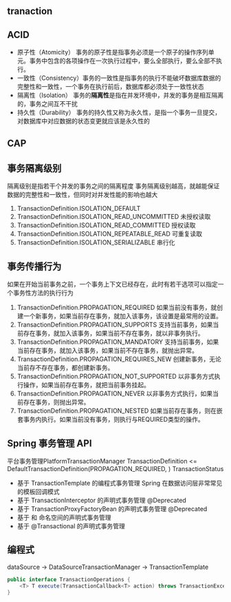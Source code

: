 ## tranaction

## ACID
* 原子性（Atomicity）	 事务的原子性是指事务必须是一个原子的操作序列单元。事务中包含的各项操作在一次执行过程中，要么全部执行，要么全部不执行。
* 一致性（Consistency）事务的一致性是指事务的执行不能破坏数据库数据的完整性和一致性，一个事务在执行前后，数据库都必须处于一致性状态
* 隔离性（Isolation）	 事务的**隔离性**是指在并发环境中，并发的事务是相互隔离的，事务之间互不干扰
* 持久性（Durability）	 事务的持久性又称为永久性，是指一个事务一旦提交，对数据库中对应数据的状态变更就应该是永久性的

## CAP

## 事务隔离级别
隔离级别是指若干个并发的事务之间的隔离程度
事务隔离级别越高，就越能保证数据的完整性和一致性，但同时对并发性能的影响也越大
1. TransactionDefinition.ISOLATION_DEFAULT
2. TransactionDefinition.ISOLATION_READ_UNCOMMITTED	未授权读取
3. TransactionDefinition.ISOLATION_READ_COMMITTED		授权读取
4. TransactionDefinition.ISOLATION_REPEATABLE_READ	可重复读取
5. TransactionDefinition.ISOLATION_SERIALIZABLE		串行化

## 事务传播行为
如果在开始当前事务之前，一个事务上下文已经存在，此时有若干选项可以指定一个事务性方法的执行行为
1. TransactionDefinition.PROPAGATION_REQUIRED			如果当前没有事务，就创建一个新事务，如果当前存在事务，就加入该事务，该设置是最常用的设置。
2. TransactionDefinition.PROPAGATION_SUPPORTS			支持当前事务，如果当前存在事务，就加入该事务，如果当前不存在事务，就以非事务执行。
3. TransactionDefinition.PROPAGATION_MANDATORY		支持当前事务，如果当前存在事务，就加入该事务，如果当前不存在事务，就抛出异常。
4. TransactionDefinition.PROPAGATION_REQUIRES_NEW		创建新事务，无论当前存不存在事务，都创建新事务。
5. TransactionDefinition.PROPAGATION_NOT_SUPPORTED	以非事务方式执行操作，如果当前存在事务，就把当前事务挂起。
6. TransactionDefinition.PROPAGATION_NEVER			以非事务方式执行，如果当前存在事务，则抛出异常。
7. TransactionDefinition.PROPAGATION_NESTED 			如果当前存在事务，则在嵌套事务内执行。如果当前没有事务，则执行与REQUIRED类型的操作。


## Spring 事务管理 API
平台事务管理PlatformTransactionManager
TransactionDefinition <= DefaultTransactionDefinition(PROPAGATION_REQUIRED, )
TransactionStatus

* 基于 TransactionTemplate 的编程式事务管理 Spring 在数据访问层非常常见的模板回调模式
* 基于 TransactionInterceptor 的声明式事务管理  @Deprecated
* 基于 TransactionProxyFactoryBean 的声明式事务管理  @Deprecated
* 基于 <tx> 和 <aop>  命名空间的声明式事务管理
* 基于 @Transactional 的声明式事务管理

## 编程式
dataSource -> DataSourceTransactionManager -> TransactionTemplate

```java
public interface TransactionOperations {
	<T> T execute(TransactionCallback<T> action) throws TransactionException;
}
```

